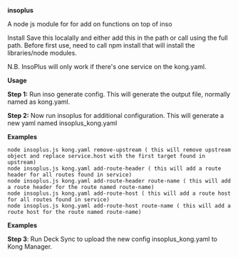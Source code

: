 **insoplus**

A node js module for for add on functions on top of inso

Install
Save this localally and either add this in the path or call using the full path.
Before first use, need to call npm install that will install the libraries/node modules.

N.B. InsoPlus will only work if there's one service on the kong.yaml.

**Usage**

**Step 1:** Run inso generate config. This will generate the output file, normally named as kong.yaml.

**Step 2:** Now run insoplus for additional configuration. This will generate a new yaml named insoplus_kong.yaml

**Examples**
```
node insoplus.js kong.yaml remove-upstream ( this will remove upstream object and replace service.host with the first target found in upstream)   
node insoplus.js kong.yaml add-route-header ( this will add a route header for all routes found in service)   
node insoplus.js kong.yaml add-route-header route-name ( this will add a route header for the route named route-name)  
node insoplus.js kong.yaml add-route-host ( this will add a route host for all routes found in service)   
node insoplus.js kong.yaml add-route-host route-name ( this will add a route host for the route named route-name)  
```
**Examples**


**Step 3**: Run Deck Sync to upload the new config insoplus_kong.yaml to Kong Manager.




